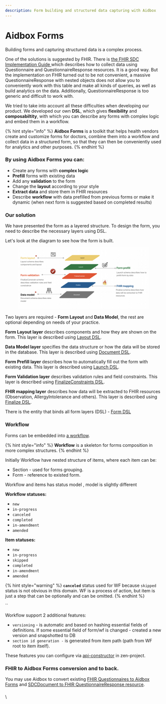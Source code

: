 ```yaml
---
description: Form building and structured data capturing with Aidbox
---
```


# Aidbox Forms

Building forms and capturing structured data is a complex process.&#x20;

One of the solutions is suggested by FHIR. There is [the FHIR SDC Implementation Guide ](https://build.fhir.org/ig/HL7/sdc/index.html)which describes how to collect data using Questionnaire and QuestionnaireResponse resources. It is a good way. But the implementation on FHIR turned out to be not convenient, a massive QuestionnaireResponse with nested objects does not allow you to conveniently work with this table and make all kinds of queries, as well as build analytics on the data. Additionally, QuestionnaireResponse is too generic and difficult to work with.

We tried to take into account all these difficulties when developing our product. We developed our own **DSL**, which gives **flexibility** and **composabiltity**, with which you can describe any forms with complex logic and embed them in a workflow.

{% hint style="info" %}
&#x20;**Aidbox Forms** is a toolkit that helps health vendors create and customize forms for doctors, combine them into a workflow and collect data in a structured form, so that they can then be conveniently used for analytics and other purposes.
{% endhint %}

### By using Aidbox Forms you can:

* Create any forms with **complex logic**
* **Prefill** forms with existing data&#x20;
* Add any **validation** to the form&#x20;
* Change the **layout** according to your style&#x20;
* **Extract data** and store them in FHIR resources&#x20;
* Describe **workflow** with data prefilled from previous forms or make it dynamic (when next form is suggested based on completed results)

### Our solution

We have presented the form as a layered structure. To design the form, you need to describe the necessary layers using DSL.

Let's look at the diagram to see how the form is built.

<figure><img src="../.gitbook/assets/Screenshot 2022-08-23 at 17.24.50.png" alt=""><figcaption></figcaption></figure>

Two layers are required - **Form Layout** and **Data Model**, the rest are optional depending on needs of your practice.&#x20;

**Form Layout layer** describes components and how they are shown on the form. This layer is described using [Layout DSL](../reference/aidbox-forms/layout-dsl.md).

**Data Model layer** specifies the data structure or how the data will be stored in the database. This layer is described using [Document DSL](../reference/aidbox-forms/document-dsl.md).

**Form Prefill layer** describes how to automatically fill out the form with existing data. This layer is described using [Launch DSL](../reference/aidbox-forms/launch-dsl.md).

**Form Validation layer** describes validation rules and field constraints. This layer is described using [FinalizeConstraints DSL](../reference/aidbox-forms/finalizeconstraints-dsl.md).

**FHIR mapping layer** describes how data will be extracted to FHIR resources (Observation, AllergyIntolerance and others). This layer is described using [Finalize DSL](../reference/aidbox-forms/finalize-dsl.md).

There is the entity that binds all form layers (DSL) - [Form DSL](../reference/aidbox-forms/form-dsl.md)



### Workflow

Forms can be embedded into [a workflow](../reference/aidbox-forms/workflow-reference.md).

{% hint style="info" %}
**Workflow** is a skeleton for forms composition in more complex structures.
{% endhint %}

Initially Workflow have nested structure of items, where each item can be:

* Section - used for forms grouping.
* Form - reference to existed form.

Workflow and items has status model , model is slightly different

**Workflow statuses:**

* `new`
* `in-progress`
* `canceled`
* `completed`
* `in-amendment`
* `amended`

**Item statuses:**

* `new`
* `in-progress`
* `skipped`
* `completed`
* `in-amendment`
* `amended`

{% hint style="warning" %}
**`canceled`** status used for WF because `skipped` status is not obvious in this domain. WF is a process of action, but item is just a step that can be optionally and can be omitted.
{% endhint %}

``

Workflow support 2 additional features:

* `versioning` - is automatic and based on hashing essential fields of definitions. If some essential field of form/wf is changed - created a new version and snapshotted to DB
*   `section id generation -` is generated from item path (path from WF root to item itself).



These features you can configure via [api-constructor](../aidbox-configuration/aidbox-api-constructor.md) in zen-project.



### FHIR to Aidbox Forms conversion and to back.

You may use Aidbox to convert existing [FHIR Questionnaires to Aidbox Forms](../reference/aidbox-forms/api-reference.md#aidbox.sdc-convert-questionnaire) and [SDCDocument to FHIR QuestionnaireResponse resource](../reference/aidbox-forms/api-reference.md#aidbox.sdc-convert-document).

###

\








